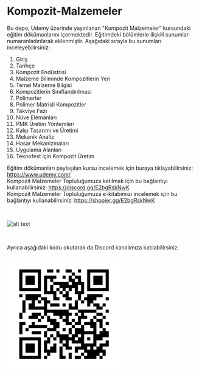 # Kompozit-Malzemeler
Bu depo, Udemy üzerinde yayınlanan "Kompozit Malzemeler" kursundaki eğitim dökümanlarını içermektedir. Eğitimdeki bölümlerle ilişkili sunumlar numaranladırılarak eklenmiştir. Aşağıdaki sırayla bu sunumları inceleyebilirsiniz:

1. Giriş
2. Tarihçe
3. Kompozit Endüstrisi
4. Malzeme Biliminde Kompozitlerin Yeri
5. Temel Malzeme Bilgisi
6. Kompozitlerin Sınıflandırılması
7. Polimerler
8. Polimer Matrisli Kompozitler
9. Takviye Fazı
10. Nüve Elemanları
11. PMK Üretim Yöntemleri
12. Kalıp Tasarımı ve Üretimi
13. Mekanik Analiz
14. Hasar Mekanizmaları
15. Uygulama Alanları
16. Teknofest için Kompozit Üretim


Eğitim dökümanları paylaşılan kursu incelemek için buraya tıklayabilirsiniz: https://www.udemy.com/ <br>
Kompozit Malzemeler Topluluğumuza katılmak için bu bağlantıyı kullanabilirsiniz: https://discord.gg/E2bgRskNwK <br>
Kompozit Malzemeler Topluluğumuza e-kitabımızı incelemek için bu bağlantıyı kullanabilirsiniz: https://shopier.gg/E2bgRskNwK <br>

<br>


![alt text](https://github.com/grboguz/Kompozit-Malzemeler/blob/main/composite_material_stress.gif)

<br>

Ayrıca aşağıdaki kodu okutarak da Discord kanalımıza katılabilirsiniz:<br><br>
![alt text](https://github.com/grboguz/Kompozit-Malzemeler/blob/main/Discord_QR.png)
